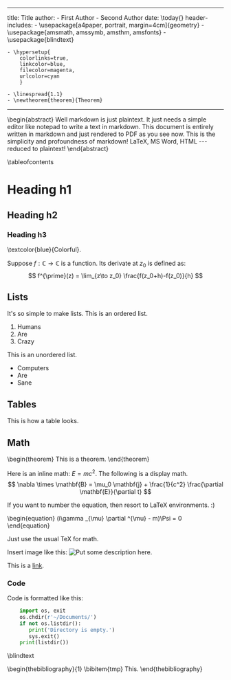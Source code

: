 <!---
	Markdown guide
	Use it with pandoc to render to beautiful documents
	Author @ Ronald Mangang
--->

---
title: Title
author:
	- First Author
	- Second Author
date: \today{}
header-includes:
	- \usepackage[a4paper, portrait, margin=4cm]{geometry}
	- \usepackage{amsmath, amssymb, amsthm, amsfonts}
	- \usepackage{blindtext}

	- \hypersetup{
		colorlinks=true,
		linkcolor=blue,
		filecolor=magenta,
		urlcolor=cyan		
		}
	
	- \linespread{1.1}
	- \newtheorem{theorem}{Theorem}
	
---

\begin{abstract}
Well markdown is just plaintext. It just needs a simple editor like notepad to write a text in markdown. This document is entirely written in markdown and just rendered to PDF as you see now. This is the simplicity and profoundness of markdown! LaTeX, MS Word, HTML --- reduced to plaintext!
\end{abstract}

\tableofcontents

# Heading h1

## Heading h2

### Heading h3

\textcolor{blue}{Colorful}.

Suppose $f:\mathbb{C}\to\mathbb{C}$ is a function. Its derivate at $z_0$ is defined as:
$$ f^{\prime}(z) = \lim_{z\to z_0} \frac{f(z_0+h)-f(z_0)}{h} $$

## Lists

It's so simple to make lists. This is an ordered list.

1. Humans
2. Are
3. Crazy

This is an unordered list.

- Computers
- Are
- Sane

## Tables

This is how a table looks.



## Math

\begin{theorem}
This is a theorem.
\end{theorem}

Here is an inline math: $E=mc^2$. The following is a display math.
$$ \nabla \times \mathbf{B} = \mu_0 \mathbf{j} + \frac{1}{c^2} \frac{\partial \mathbf{E}}{\partial t} $$

If you want to number the equation, then resort to LaTeX environments. :)

\begin{equation}
(i\gamma _{\mu} \partial ^{\mu} - m)\Psi = 0
\end{equation}

Just use the usual TeX for math.


Insert image like this:
![Put some description here.](/home/crazygeek/Downloads/New/beautiful-woman-green-eyes-art.jpg)

This is a [link](https://ronaldmangang.github.io/temp).

### Code

Code is formatted like this:

```python
	import os, exit
	os.chdir(r'~/Documents/')
	if not os.listdir():
	   print('Directory is empty.')
	   sys.exit()
	print(listdir())
```



\blindtext

\begin{thebibliography}{1}
\bibitem{tmp}
This.
\end{thebibliography}

